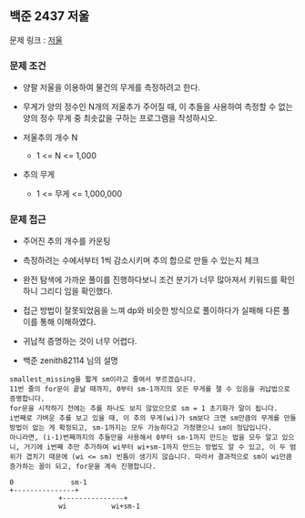 ## 백준 2437 저울

문제 링크 : [저울](https://www.acmicpc.net/problem/2437)

### 문제 조건

- 양팔 저울을 이용하여 물건의 무게를 측정하려고 한다.
- 무게가 양의 정수인 N개의 저울추가 주어질 때, 이 추들을 사용하여 측정할 수 없는 양의 정수 무게 중 최솟값을 구하는 프로그램을 작성하시오.

- 저울추의 개수 N
    - 1 <= N <= 1,000
- 추의 무게
    - 1 <= 무게 <= 1,000,000

### 문제 접근

- 주어진 추의 개수를 카운팅
- 측정하려는 수에서부터 1씩 감소시키며 추의 합으로 만들 수 있는지 체크

- 완전 탐색에 가까운 풀이를 진행하다보니 조건 분기가 너무 많아져서 키워드를 확인하니 그리디 임을 확인했다.
- 접근 방법이 잘못되었음을 느껴 dp와 비슷한 방식으로 풀이하다가 실패해 다른 풀이를 통해 이해하였다.
- 귀납적 증명하는 것이 너무 어렵다.
- 백준 zenith82114 님의 설명

```
smallest_missing을 짧게 sm이라고 줄여서 부르겠습니다.
11번 줄의 for문이 끝날 때까지, 0부터 sm-1까지의 모든 무게를 잴 수 있음을 귀납법으로 증명합니다.
for문을 시작하기 전에는 추를 하나도 보지 않았으므로 sm = 1 초기화가 말이 됩니다.
i번째로 가벼운 추를 보고 있을 때, 이 추의 무게(wi)가 sm보다 크면 sm만큼의 무게를 만들 방법이 없는 게 확정되고, sm-1까지는 모두 가능하다고 가정했으니 sm이 정답입니다.
아니라면, (i-1)번째까지의 추들만을 사용해서 0부터 sm-1까지 만드는 법을 모두 알고 있으니, 거기에 i번째 추만 추가하여 wi부터 wi+sm-1까지 만드는 방법도 알 수 있고, 이 두 범위가 겹치기 때문에 (wi <= sm) 빈틈이 생기지 않습니다. 따라서 결과적으로 sm이 wi만큼 증가하는 꼴이 되고, for문을 계속 진행합니다.

0              sm-1
+---------------+
            +---------------+
            wi           wi+sm-1
```